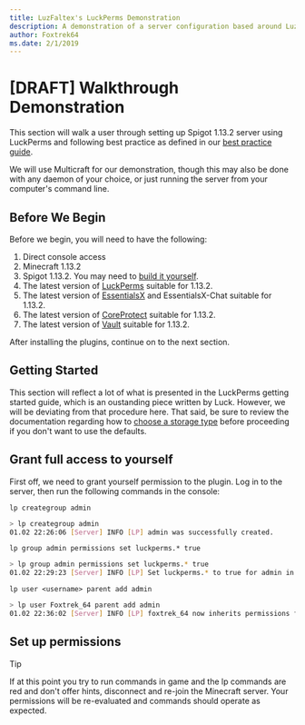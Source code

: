 ```yaml
---
title: LuzFaltex's LuckPerms Demonstration
description: A demonstration of a server configuration based around LuzFaltex Best Practice
author: Foxtrek64
ms.date: 2/1/2019
---
```


# [DRAFT] Walkthrough Demonstration

This section will walk a user through setting up Spigot 1.13.2 server using LuckPerms and following best practice as defined in our [best practice guide](lp-best-practice.md).

We will use Multicraft for our demonstration, though this may also be done with any daemon of your choice, or just running the server from your computer's command line.

## Before We Begin

Before we begin, you will need to have the following:

1. Direct console access
1. Minecraft 1.13.2
1. Spigot 1.13.2. You may need to [build it yourself](https://www.spigotmc.org/wiki/buildtools/#1-13-2).
1. The latest version of [LuckPerms](https://ci.lucko.me/job/LuckPerms/) suitable for 1.13.2.
1. The latest version of [EssentialsX](https://ci.ender.zone/job/EssentialsX/) and EssentialsX-Chat suitable for 1.13.2.
1. The latest version of [CoreProtect](https://www.spigotmc.org/resources/coreprotect.8631/) suitable for 1.13.2.
1. The latest version of [Vault](https://www.spigotmc.org/resources/vault.34315/) suitable for 1.13.2.

After installing the plugins, continue on to the next section.

## Getting Started

This section will reflect a lot of what is presented in the LuckPerms getting started guide, which is an oustanding piece written by Luck. However, we will be deviating from that procedure here. That said, be sure to review the documentation regarding how to [choose a storage type](https://github.com/lucko/LuckPerms/wiki/Storage-types) before proceeding if you don't want to use the defaults.

## Grant full access to yourself

First off, we need to grant yourself permission to the plugin. Log in to the server, then run the following commands in the console:

`lp creategroup admin`
```bash
> lp creategroup admin
01.02 22:26:06 [Server] INFO [LP] admin was successfully created.
```

`lp group admin permissions set luckperms.* true`
```bash
> lp group admin permissions set luckperms.* true
01.02 22:29:23 [Server] INFO [LP] Set luckperms.* to true for admin in context global.
```

`lp user <username> parent add admin`
```bash
> lp user Foxtrek_64 parent add admin
01.02 22:36:02 [Server] INFO [LP] foxtrek_64 now inherits permissions from admin in context global.
```

## Set up permissions

> [!TIP]
> If at this point you try to run commands in game and the lp commands are red and don't offer hints, disconnect and re-join the Minecraft server. Your permissions will be re-evaluated and commands should operate as expected.

